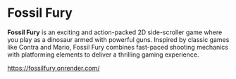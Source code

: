 # Fossil Fury

**Fossil Fury** is an exciting and action-packed 2D side-scroller game where you play as a dinosaur armed with powerful guns. Inspired by classic games like Contra and Mario, Fossil Fury combines fast-paced shooting mechanics with platforming elements to deliver a thrilling gaming experience.

https://fossilfury.onrender.com/

